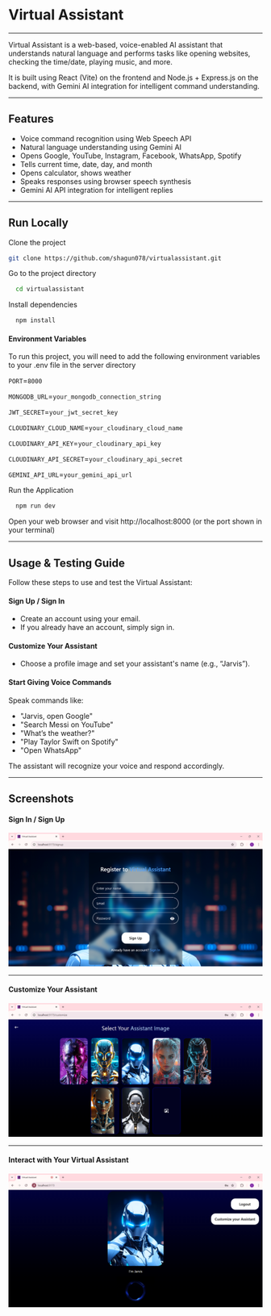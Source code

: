 # Virtual Assistant

---

Virtual Assistant is a web-based, voice-enabled AI assistant that understands natural language and performs tasks like opening websites, checking the time/date, playing music, and more.

It is built using React (Vite) on the frontend and Node.js + Express.js on the backend, with Gemini AI integration for intelligent command understanding.

---

## Features

- Voice command recognition using Web Speech API  
- Natural language understanding using Gemini AI  
- Opens Google, YouTube, Instagram, Facebook, WhatsApp, Spotify  
- Tells current time, date, day, and month  
- Opens calculator, shows weather  
- Speaks responses using browser speech synthesis  
- Gemini AI API integration for intelligent replies

---

## Run Locally

Clone the project

```bash
git clone https://github.com/shagun078/virtualassistant.git
```

Go to the project directory

```bash
  cd virtualassistant
```

Install dependencies

```bash
  npm install
```
#### Environment Variables

To run this project, you will need to add the following environment variables to your .env file in the server directory

`PORT`=`8000`

`MONGODB_URL`=`your_mongodb_connection_string`

`JWT_SECRET`=`your_jwt_secret_key`

`CLOUDINARY_CLOUD_NAME`=`your_cloudinary_cloud_name`

`CLOUDINARY_API_KEY`=`your_cloudinary_api_key`

`CLOUDINARY_API_SECRET`=`your_cloudinary_api_secret`

`GEMINI_API_URL`=`your_gemini_api_url`

Run the Application

```bash
  npm run dev
```

Open your web browser and visit http://localhost:8000 (or the port shown in your terminal)

---
##  Usage & Testing Guide

Follow these steps to use and test the Virtual Assistant:

#### Sign Up / Sign In
- Create an account using your email.
- If you already have an account, simply sign in.

#### Customize Your Assistant
- Choose a profile image and set your assistant's name (e.g., “Jarvis”).

#### Start Giving Voice Commands
Speak commands like:

- "Jarvis, open Google"
- "Search Messi on YouTube"
- "What’s the weather?"
- "Play Taylor Swift on Spotify"
- "Open WhatsApp"

The assistant will recognize your voice and respond accordingly.

---
## Screenshots

#### Sign In / Sign Up  
![Sign In / Sign Up](frontend\src\assets\signin.png)

---

#### Customize Your Assistant  
![Customize Assistant](frontend\src\assets\customize.png)

---

#### Interact with Your Virtual Assistant  
![Home / Assistant Interaction](frontend\src\assets\assistant.png)

